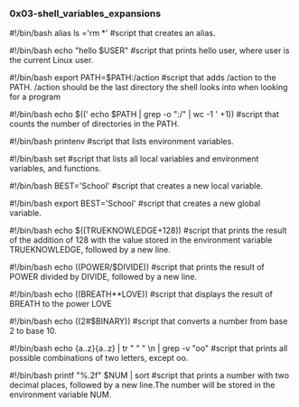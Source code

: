 ### 0x03-shell_variables_expansions
#!/bin/bash
alias ls ='rm *'
#script that creates an alias.

#!/bin/bash
echo "hello $USER"
#script that prints hello user, where user is the current Linux user.

#!/bin/bash
export PATH=$PATH:/action
#script that adds /action to the PATH. /action should be the last directory the shell looks into when looking for a program

#!/bin/bash
echo $((' echo $PATH | grep -o ":/" | wc -1 ' +1))
#script that counts the number of directories in the PATH.

#!/bin/bash
printenv
#script that lists environment variables.

#!/bin/bash
set
#script that lists all local variables and environment variables, and functions.

#!/bin/bash
BEST='School'
#script that creates a new local variable.

#!/bin/bash
export BEST='School'
#script that creates a new global variable.

#!/bin/bash
echo $((TRUEKNOWLEDGE+128))
#script that prints the result of the addition of 128 with the value stored in the environment variable TRUEKNOWLEDGE, followed by a new line.

#!/bin/bash
echo $(($POWER/$DIVIDE))
#script that prints the result of POWER divided by DIVIDE, followed by a new line.

#!/bin/bash
echo $(($BREATH**LOVE))
#script that displays the result of BREATH to the power LOVE

#!/bin/bash
echo $(($2#$BINARY))
#script that converts a number from base 2 to base 10.

#!/bin/bash
echo {a..z}{a..z} | tr " " " \n | grep -v "oo"
#script that prints all possible combinations of two letters, except oo.

#!/bin/bash
printf  "%.2f" $NUM | sort
#script that prints a number with two decimal places, followed by a new line.The number will be stored in the environment variable NUM.





